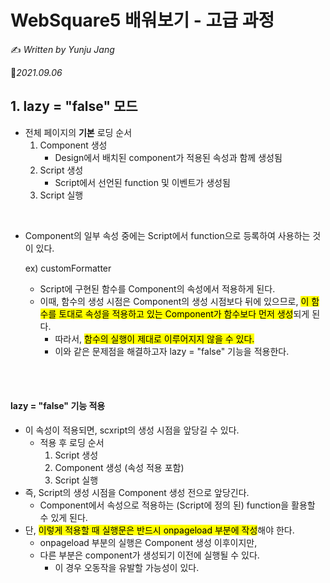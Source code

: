 # WebSquare5 배워보기 - 고급 과정

✍️ *Written by Yunju Jang*

 🚩*2021.09.06*

## 1. lazy = "false" 모드

- 전체 페이지의 <b>기본</b> 로딩 순서
  1) Component 생성
     - Design에서 배치된 component가 적용된 속성과 함께 생성됨
  2) Script 생성
     - Script에서 선언된 function 및 이벤트가 생성됨
  3) Script 실행

<br/>

- Component의 일부 속성 중에는 Script에서 function으로 등록하여 사용하는 것이 있다.

  ex) customFormatter

  - Script에 구현된 함수를 Component의 속성에서 적용하게 된다.
  - 이때, 함수의 생성 시점은 Component의 생성 시점보다 뒤에 있으므로, <mark>이 함수를 토대로 속성을 적용하고 있는 Component가 함수보다 먼저 생성</mark>되게 된다.
    - 따라서, <mark>함수의 실행이 제대로 이루어지지 않을 수 있다.</mark>
    - 이와 같은 문제점을 해결하고자 lazy = "false" 기능을 적용한다.

<br/>

<br/>

#### lazy = "false" 기능 적용

- 이 속성이 적용되면, scxript의 생성 시점을 앞당길 수 있다.
  - 적용 후 로딩 순서
    1. Script 생성
    2. Component 생성 (속성 적용 포함)
    3. Script 실행
- 즉, Script의 생성 시점을 Component 생성 전으로 앞당긴다.
  - Component에서 속성으로 적용하는 (Script에 정의 된) function을 활용할 수 있게 된다.
- 단, <mark>이렇게 적용할 때 실행문은 반드시 onpageload 부분에 작성</mark>해야 한다.
  - onpageload 부분의 실행은 Component 생성 이후이지만,
  - 다른 부분은 component가 생성되기 이전에 실행될 수 있다.
    - 이 경우 오동작을 유발할 가능성이 있다.
